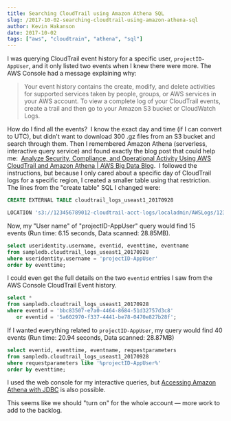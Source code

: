 ```yaml
---
title: Searching CloudTrail using Amazon Athena SQL
slug: /2017-10-02-searching-cloudtrail-using-amazon-athena-sql
author: Kevin Hakanson
date: 2017-10-02
tags: ["aws", "cloudtrain", "athena", "sql"]
---
```

I was querying CloudTrail event history for a specific user, `projectID-AppUser`, and it only listed two events when I knew there were more. The AWS Console had a message explaining why:

> Your event history contains the create, modify, and delete activities for supported services taken by people, groups, or AWS services in your AWS account. To view a complete log of your CloudTrail events, create a trail and then go to your Amazon S3 bucket or CloudWatch Logs.

How do I find all the events?  I know the exact day and time (if I can convert to UTC), but didn't want to download 300 .gz files from an S3 bucket and search through them.  Then I remembered Amazon Athena (serverless, interactive query service) and found exactly the blog post that could help me:  [Analyze Security, Compliance, and Operational Activity Using AWS CloudTrail and Amazon Athena | AWS Big Data Blog](https://aws.amazon.com/blogs/big-data/aws-cloudtrail-and-amazon-athena-dive-deep-to-analyze-security-compliance-and-operational-activity/).  I followed the instructions, but because I only cared about a specific day of CloudTrail logs for a specific region, I created a smaller table using that restriction.  The lines from the "create table" SQL I changed were:

```sql
CREATE EXTERNAL TABLE cloudtrail_logs_useast1_20170928

LOCATION 's3://123456789012-cloudtrail-acct-logs/localadmin/AWSLogs/123456789012/CloudTrail/us-east-1/2017/09/28/';
```

Now, my "User name" of "projectID-AppUser" query would find 15 events (Run time: 6.15 seconds, Data scanned: 28.85MB).

```sql
select useridentity.username, eventid, eventtime, eventname 
from sampledb.cloudtrail_logs_useast1_20170928
where useridentity.username = 'projectID-AppUser'
order by eventtime;
```

I could even get the full details on the two `eventid` entries I saw from the AWS Console CloudTrail Event history.

```sql
select *
from sampledb.cloudtrail_logs_useast1_20170928
where eventid = 'bbc83507-e7a0-4464-8684-51d32757d3c8' 
   or eventid = '5a602970-f337-4441-be78-0470e827b28f';
```

If I wanted everything related to `projectID-AppUser`, my query would find 40 events (Run time: 20.94 seconds, Data scanned: 28.87MB)

```sql
select eventid, eventtime, eventname, requestparameters
from sampledb.cloudtrail_logs_useast1_20170928
where requestparameters like '%projectID-AppUser%'
order by eventtime;
```

I used the web console for my interactive queries, but [Accessing Amazon Athena with JDBC](http://docs.aws.amazon.com/athena/latest/ug/connect-with-jdbc.html) is also possible.

This seems like we should "turn on" for the whole account — more work to add to the backlog.